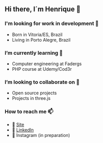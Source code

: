 ## Hi there, I´m Henrique 👋

### I'm looking for work in development 🔭
- Born in Vitoria/ES, Brazil
- Living in Porto Alegre, Brazil

### I’m currently learning 🌱
- Computer engineering at Fadergs
- PHP course at Udemy/Cod3r

### I’m looking to collaborate on 👯
- Open source projects
- Projects in three.js

### How to reach me 📫
- 🚀 [Site](https://hencan.github.io/portfolio/)
- 💼 [LinkedIn](https://www.linkedin.com/in/hencan/)
- 📸 Instagram (in preparation)
<!--
**hencan/hencan** is a ✨ _special_ ✨ repository because its `README.md` (this file) appears on your GitHub profile.

Here are some ideas to get you started:

- 🔭 I’m currently working on ...
- 🌱 I’m currently learning ...
- 👯 I’m looking to collaborate on ...
- 🤔 I’m looking for help with ...
- 💬 Ask me about ...
- 📫 How to reach me: ...
- 😄 Pronouns: ...
- ⚡ Fun fact: ...
-->
